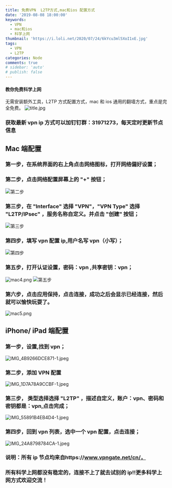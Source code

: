```yaml
---
title: 免费VPN  L2TP方式,mac和ios 配置方式
date: '2019-08-08 18:00:00'
keywords:
  - VPN
  - mac和ios
  - 科学上网
thumbnail: 'https://i.loli.net/2020/07/24/6kYcu3ml5XoI1xE.jpg'
tags:
  - VPN
  - L2TP
categories: Node
comments: true
# sidebar: 'auto'
# publish: false
---
```


#### 教你免费科学上网

无需安装额外工具，L2TP 方式配置方式，mac 和 ios 通用的翻墙方式，重点是完全免费。
![title.jpg](https://i.loli.net/2020/07/24/6kYcu3ml5XoI1xE.jpg)

### 获取最新 vpn ip 方式可以加钉钉群：31971273，每天定时更新节点信息

<!-- more -->

## Mac 端配置

### 第一步，在系统界面的右上角点击网络图标，打开网络偏好设置；

### 第二步，点击网络配置屏幕上的 "+" 按钮；

![第二步](https://i.loli.net/2020/07/24/jlPDQA496LBnuXS.png)

### 第三步，在 "Interface" 选择 "VPN"，"VPN Type" 选择 "L2TP/IPsec" ，服务名称自定义。并点击 "创建" 按钮；

![第三步](https://i.loli.net/2020/07/24/hl4x9A1DCfdQVnK.png)

### 第四步，填写 vpn 配置 ip,用户名写 vpn（小写）；

![第四步](https://i.loli.net/2020/07/24/d9s4BMcXHQakGOz.png)

### 第五步，打开认证设置，密码：vpn ,共享密钥：vpn；

![mac4.png](https://i.loli.net/2020/07/24/pi3FV9rvEBk1oqJ.png) ![第五步](https://i.loli.net/2020/07/24/jD8qgBzdYXVAy4T.png)

### 第六步，点击应用保持，点击连接，成功之后会显示已经连接，然后就可以愉快玩耍了。

![mac5.png](https://i.loli.net/2020/07/24/MxVifIOamFB653T.png)

## iPhone/ iPad 端配置

### 第一步，设置,找到 vpn；

![IMG_4B9266DCE871-1.jpeg](https://i.loli.net/2020/07/24/yX9FQ15cfZHwAlk.jpg)

### 第二步，添加 VPN 配置

![IMG_1D7A78A9CCBF-1.jpeg](https://i.loli.net/2020/07/24/CqjvQlk9Y45Wmru.jpg)

### 第三步， 类型选择选择 "L2TP" ，描述自定义，账户：vpn、密码和密钥都是：vpn,点击完成；

![IMG_55891B4EB4D4-1.jpeg](https://i.loli.net/2020/07/24/AVK7u8DGmtIQaNS.jpg)

### 第四步，回到 vpn 列表，选中一个 vpn 配置，点击连接；

![IMG_24A8798784CA-1.jpeg](https://i.loli.net/2020/07/24/4SIzWGFaOTYEiM1.jpg)

### 说明：所有 ip 节点均来自https://www.vpngate.net/cn/，

### 所有科学上网都没有稳定的，连接不上了就去试别的 ip!!更多科学上网方式欢迎交流！
